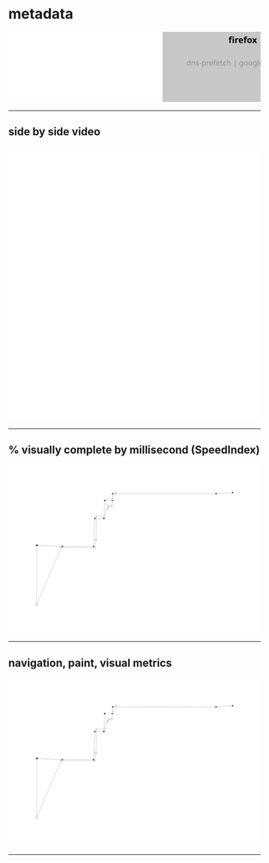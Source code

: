 
# metadata
![test and device metadata](../resources/2025-07-01-android-15-p8-vazhnoznat_x_metadata.svg)

---

## side by side video
![side by side video of firefox by chrome](../resources/2025-07-01-android-15-p8-vazhnoznat_x_video.svg)

---

## % visually complete by millisecond (SpeedIndex)
![line chart of percent visually complete via SpeedIndex metric](../resources/2025-07-01-android-15-p8-vazhnoznat_line_graph.svg)

---

## navigation, paint, visual metrics
![line chart of percent visually complete via SpeedIndex metric](../resources/2025-07-01-android-15-p8-vazhnoznat_line_graph.svg)

---
